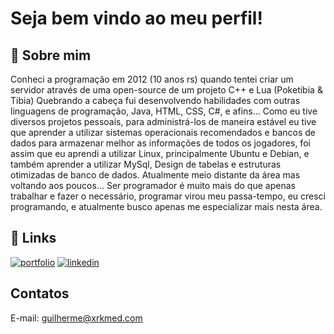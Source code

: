 
# Seja bem vindo ao meu perfil!

## 🚀 Sobre mim

Conheci a programação em 2012 (10 anos rs) quando tentei criar um servidor através de uma open-source de um projeto C++ e Lua (Poketibia & Tibia)
Quebrando a cabeça fui desenvolvendo habilidades com outras linguagens de programação, Java, HTML, CSS, C#, e afins...
Como eu tive diversos projetos pessoais, para administrá-los de maneira estável eu tive que aprender a utilizar sistemas operacionais recomendados e bancos de dados para armazenar melhor as informações de todos os jogadores, foi assim que eu aprendi a utilizar Linux, principalmente Ubuntu e Debian, e também aprender a utilizar MySql, Design de tabelas e estruturas otimizadas de banco de dados.
Atualmente meio distante da área mas voltando aos poucos... 
Ser programador é muito mais do que apenas trabalhar e fazer o necessário, programar virou meu passa-tempo, eu cresci programando, e atualmente busco apenas me especializar mais nesta área.
## 🔗 Links
[![portfolio](https://img.shields.io/badge/my_portfolio-000?style=for-the-badge&logo=ko-fi&logoColor=white)](https://www.xrkmed.com/)
[![linkedin](https://img.shields.io/badge/linkedin-0A66C2?style=for-the-badge&logo=linkedin&logoColor=white)](https://www.linkedin.com/in/xrkmed/)


## Contatos

E-mail: guilherme@xrkmed.com